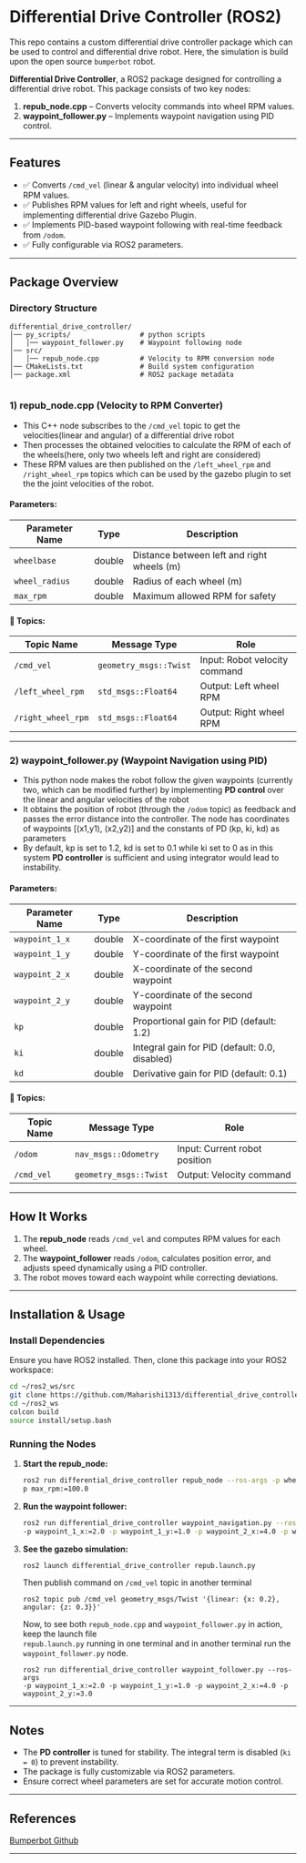# Differential Drive Controller (ROS2)
This repo contains a custom differential drive controller package which can be used to control and differential drive robot. Here, the simulation is build upon the open source `bumperbot` robot.

**Differential Drive Controller**, a ROS2 package designed for controlling a differential drive robot. This package consists of two key nodes: 
1. **repub_node.cpp** – Converts velocity commands into wheel RPM values.
2. **waypoint_follower.py** – Implements waypoint navigation using PID control.

---

## Features
- ✅ Converts `/cmd_vel` (linear & angular velocity) into individual wheel RPM values.
- ✅ Publishes RPM values for left and right wheels, useful for implementing differential drive Gazebo Plugin.
- ✅ Implements PID-based waypoint following with real-time feedback from `/odom`.
- ✅ Fully configurable via ROS2 parameters.

---

## Package Overview

### Directory Structure
```
differential_drive_controller/
│── py_scripts/                 # python scripts 
│   │── waypoint_follower.py    # Waypoint following node
│── src/
│   │── repub_node.cpp          # Velocity to RPM conversion node
│── CMakeLists.txt              # Build system configuration
│── package.xml                 # ROS2 package metadata


```

### 1) repub_node.cpp (Velocity to RPM Converter)
- This C++ node subscribes to the `/cmd_vel` topic to get the velocities(linear and angular) of a differential drive robot 
- Then processes the obtained velocities to calculate the RPM of each of the wheels(here, only two wheels left and right are considered) 
- These RPM values are then published on the `/left_wheel_rpm` and `/right_wheel_rpm` topics which can be used by the gazebo plugin to set the the joint velocities of the robot.
#### Parameters:
| Parameter Name | Type   | Description |
|---------------|--------|-------------|
| `wheelbase`   | double | Distance between left and right wheels (m) |
| `wheel_radius`| double | Radius of each wheel (m) |
| `max_rpm`     | double | Maximum allowed RPM for safety |

#### 🔗 Topics:
| Topic Name         | Message Type              | Role |
|--------------------|--------------------------|------------------------------|
| `/cmd_vel`        | `geometry_msgs::Twist`   | Input: Robot velocity command |
| `/left_wheel_rpm` | `std_msgs::Float64`      | Output: Left wheel RPM |
| `/right_wheel_rpm`| `std_msgs::Float64`      | Output: Right wheel RPM |

---

### 2) waypoint_follower.py (Waypoint Navigation using PID)
- This python node makes the robot follow the given waypoints (currently two, which can be modified further) by implementing **PD control** over the linear and angular velocities of the robot 
- It obtains the position of robot (through the `/odom` topic) as feedback and passes the error distance into the controller. The node has coordinates of waypoints [(x1,y1), (x2,y2)] and the constants of PD (kp, ki, kd) as parameters 
- By default, kp is set to 1.2, kd is set to 0.1 while ki set to 0 as in this system **PD controller** is sufficient and using integrator would lead to instability.

#### Parameters:
| Parameter Name   | Type   | Description |
|-----------------|--------|----------------------------|
| `waypoint_1_x`  | double | X-coordinate of the first waypoint |
| `waypoint_1_y`  | double | Y-coordinate of the first waypoint |
| `waypoint_2_x`  | double | X-coordinate of the second waypoint |
| `waypoint_2_y`  | double | Y-coordinate of the second waypoint |
| `kp`            | double | Proportional gain for PID (default: 1.2) |
| `ki`            | double | Integral gain for PID (default: 0.0, disabled) |
| `kd`            | double | Derivative gain for PID (default: 0.1) |

#### 🔗 Topics:
| Topic Name  | Message Type           | Role |
|------------|------------------------|-------------------------------------|
| `/odom`    | `nav_msgs::Odometry`   | Input: Current robot position |
| `/cmd_vel` | `geometry_msgs::Twist` | Output: Velocity command |

---

## How It Works
1. The **repub_node** reads `/cmd_vel` and computes RPM values for each wheel.
2. The **waypoint_follower** reads `/odom`, calculates position error, and adjusts speed dynamically using a PID controller.
3. The robot moves toward each waypoint while correcting deviations.

---

## Installation & Usage
### Install Dependencies
Ensure you have ROS2 installed. Then, clone this package into your ROS2 workspace:
```bash
cd ~/ros2_ws/src
git clone https://github.com/Maharishi1313/differential_drive_controller
cd ~/ros2_ws
colcon build 
source install/setup.bash
```

### Running the Nodes
1. **Start the repub_node:**
   ```bash
   ros2 run differential_drive_controller repub_node --ros-args -p wheel_base:=0.17 -p wheel_radius:=0.033 - 
   p max_rpm:=100.0
   ```
   
3. **Run the waypoint follower:**
   ```bash
   ros2 run differential_drive_controller waypoint_navigation.py --ros-args 
   -p waypoint_1_x:=2.0 -p waypoint_1_y:=1.0 -p waypoint_2_x:=4.0 -p waypoint_2_y:=3.0

   ```

4. **See the gazebo simulation:**
   ```bash
   ros2 launch differential_drive_controller repub.launch.py
   ```
   Then publish command on `/cmd_vel` topic in another terminal
   ```
   ros2 topic pub /cmd_vel geometry_msgs/Twist '{linear: {x: 0.2}, angular: {z: 0.3}}'
   ```
   Now, to see both `repub_node.cpp` and `waypoint_follower.py` in action, keep the launch file    
   `repub.launch.py` running in one terminal and in another terminal run the `waypoint_follower.py` node.
   ```
   ros2 run differential_drive_controller waypoint_follower.py --ros-args 
   -p waypoint_1_x:=2.0 -p waypoint_1_y:=1.0 -p waypoint_2_x:=4.0 -p waypoint_2_y:=3.0
   ```


---

## Notes
- The **PD controller** is tuned for stability. The integral term is disabled (`ki = 0`) to prevent instability.
- The package is fully customizable via ROS2 parameters.
- Ensure correct wheel parameters are set for accurate motion control.
---


## References
[Bumperbot Github](https://github.com/AntoBrandi/Self-Driving-and-ROS-2-Learn-by-Doing-Odometry-Control/tree/main/Section9_Odometry/bumperbot_ws/src)


---

